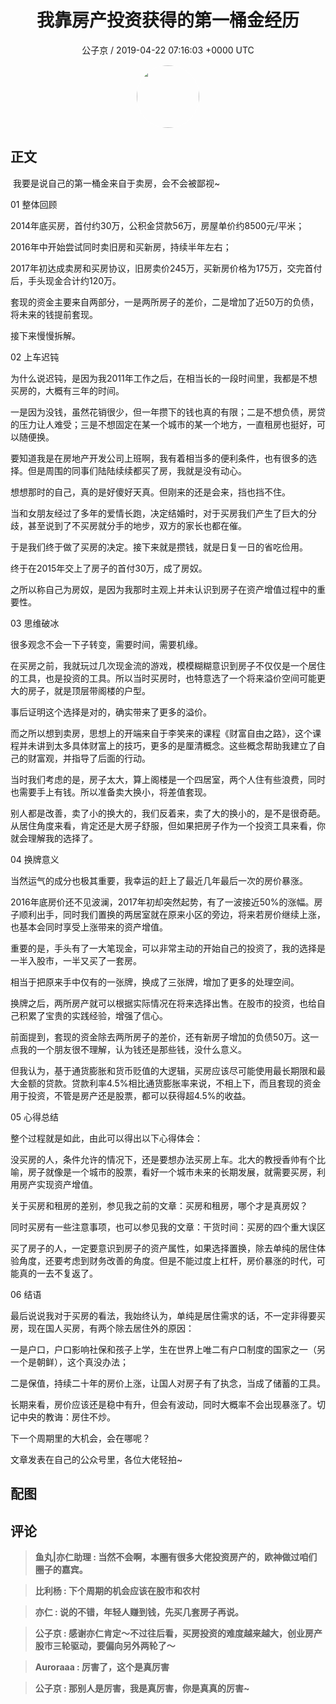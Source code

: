 <h1 align="center">我靠房产投资获得的第一桶金经历</h1>
<p align="center">
    <a>公子京 / 2019-04-22 07:16:03 &#43;0000 UTC</a>
</p>

<div align="center">
    <img src="https://images.zsxq.com/FlvWL4H8WoB54reN5OlCMl-XI_xG?e=1590940799&amp;token=kIxbL07-8jAj8w1n4s9zv64FuZZNEATmlU_Vm6zD:TSCqsDg2jRi03_LyeV6vYuKRXNw=" width="100" height="100" style="border:1px solid;border-radius:50%; color:#ffffff"/>
</div>

## 正文

<div>
 
​
我要是说自己的第一桶金来自于卖房，会不会被鄙视~

  01 整体回顾

2014年底买房，首付约30万，公积金贷款56万，房屋单价约8500元/平米；

2016年中开始尝试同时卖旧房和买新房，持续半年左右；

2017年初达成卖房和买房协议，旧房卖价245万，买新房价格为175万，交完首付后，手头现金合计约120万。

套现的资金主要来自两部分，一是两所房子的差价，二是增加了近50万的负债，将未来的钱提前套现。

接下来慢慢拆解。

  02 上车迟钝

为什么说迟钝，是因为我2011年工作之后，在相当长的一段时间里，我都是不想买房的，大概有三年的时间。

一是因为没钱，虽然花销很少，但一年攒下的钱也真的有限；二是不想负债，房贷的压力让人难受；三是不想固定在某一个城市的某一个地方，一直租房也挺好，可以随便换。

要知道我是在房地产开发公司上班啊，我有着相当多的便利条件，也有很多的选择。但是周围的同事们陆陆续续都买了房，我就是没有动心。

想想那时的自己，真的是好傻好天真。但刚来的还是会来，挡也挡不住。

当和女朋友经过了多年的爱情长跑，决定结婚时，对于买房我们产生了巨大的分歧，甚至说到了不买房就分手的地步，双方的家长也都在催。

于是我们终于做了买房的决定。接下来就是攒钱，就是日复一日的省吃俭用。

终于在2015年交上了房子的首付30万，成了房奴。

之所以称自己为房奴，是因为我那时主观上并未认识到房子在资产增值过程中的重要性。

  03 思维破冰

很多观念不会一下子转变，需要时间，需要机缘。

在买房之前，我就玩过几次现金流的游戏，模模糊糊意识到房子不仅仅是一个居住的工具，也是投资的工具。所以当时买房时，也特意选了一个将来溢价空间可能更大的房子，就是顶层带阁楼的户型。

事后证明这个选择是对的，确实带来了更多的溢价。

而之所以想到卖房，思想上的开端来自于李笑来的课程《财富自由之路》，这个课程并未讲到太多具体财富上的技巧，更多的是厘清概念。这些概念帮助我建立了自己的财富观，并指导了后面的行动。

当时我们考虑的是，房子太大，算上阁楼是一个四居室，两个人住有些浪费，同时也需要手上有钱。所以准备卖大换小，将差值套现。

别人都是改善，卖了小的换大的，我们反着来，卖了大的换小的，是不是很奇葩。从居住角度来看，肯定还是大房子舒服，但如果把房子作为一个投资工具来看，你就会理解我的选择了。

  04 换牌意义

当然运气的成分也极其重要，我幸运的赶上了最近几年最后一次的房价暴涨。

2016年底房价还不见波澜，2017年初却突然起势，有了一波接近50%的涨幅。房子顺利出手，同时我们置换的两居室就在原来小区的旁边，将来若房价继续上涨，也基本会同时享受上涨带来的资产增值。

重要的是，手头有了一大笔现金，可以非常主动的开始自己的投资了，我的选择是一半入股市，一半又买了一套房。

相当于把原来手中仅有的一张牌，换成了三张牌，增加了更多的处理空间。

换牌之后，两所房产就可以根据实际情况在将来选择出售。在股市的投资，也给自己积累了宝贵的实践经验，增强了信心。

前面提到，套现的资金除去两所房子的差价，还有新房子增加的负债50万。这一点我的一个朋友很不理解，认为钱还是那些钱，没什么意义。

但我认为，基于通货膨胀和货币贬值的大逻辑，买房应该尽可能使用最长期限和最大金额的贷款。贷款利率4.5%相比通货膨胀率来说，不相上下，而且套现的资金用于投资，不管是房产还是股票，都可以获得超4.5%的收益。

  05 心得总结

整个过程就是如此，由此可以得出以下心得体会：

没买房的人，条件允许的情况下，还是要想办法买房上车。北大的教授香帅有个比喻，房子就像是一个城市的股票，看好一个城市未来的长期发展，就需要买房，利用房产实现资产增值。

关于买房和租房的差别，参见我之前的文章：买房和租房，哪个才是真房奴？

同时买房有一些注意事项，也可以参见我的文章：干货时间：买房的四个重大误区

买了房子的人，一定要意识到房子的资产属性，如果选择置换，除去单纯的居住体验角度，还要考虑到财务改善的角度。但是不能过度上杠杆，房价暴涨的时代，可能真的一去不复返了。

  06 结语

最后说说我对于买房的看法，我始终认为，单纯是居住需求的话，不一定非得要买房，现在国人买房，有两个除去居住外的原因：

一是户口，户口影响社保和孩子上学，生在世界上唯二有户口制度的国家之一（另一个是朝鲜），这个真没办法；

二是保值，持续二十年的房价上涨，让国人对房子有了执念，当成了储蓄的工具。

长期来看，房价应该还是稳中有升，但会有波动，同时大概率不会出现暴涨了。切记中央的教诲：房住不炒。

下一个周期里的大机会，会在哪呢？

文章发表在自己的公众号里，各位大佬轻拍~
</div>

## 配图
<div class="image" align="center">

</div>

## 评论

<div align="left">
<div>

<blockquote >
<span> <strong>鱼丸|亦仁助理 : 当然不会啊，本圈有很多大佬投资房产的，欧神做过咱们圈子的嘉宾。 </strong></span>
</blockquote>

<blockquote >
<span> <strong>比利杨 : 下个周期的机会应该在股市和农村 </strong></span>
</blockquote>

<blockquote >
<span> <strong>亦仁 : 说的不错，年轻人赚到钱，先买几套房子再说。 </strong></span>
</blockquote>

<blockquote >
<span> <strong>公子京 : 感谢亦仁肯定～不过往后看，买房投资的难度越来越大，创业房产股市三轮驱动，要偏向另外两轮了～ </strong></span>
</blockquote>

<blockquote >
<span> <strong>Auroraaa : 厉害了，这个是真厉害 </strong></span>
</blockquote>

<blockquote >
<span> <strong>公子京 : 那别人是厉害，我是真厉害，你是真真的厉害~ </strong></span>
</blockquote>

</div>
</div>